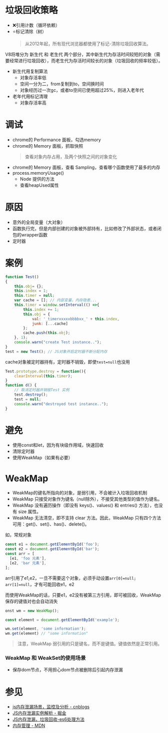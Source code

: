 # 垃圾回收策略
- ❌引用计数（循环依赖）
- ⭐️标记清除（树）
    > 从2012年起，所有现代浏览器都使用了标记-清除垃圾回收算法。

V8将堆分为 新生代 和 老生代 两个部分，其中新生代为存活时间较短的对象（需要经常进行垃圾回收），而老生代为存活时间较长的对象（垃圾回收的频率较低）。
- 新生代用复制算法
    - 对象存活率低
    - 空间一分为二，from复制到to，空间换时间
    - 对象经历过一次gc，或者to空间已使用超过25%，则进入老年代
- 老年代用标记清理
    - 对象存活率高


# 调试
- chrome的 Performance 面板，勾选memory
- chrome的 Memory 面板，抓取快照
    > 查看对象内存占用，及两个快照之间的对象变化
- chrome的 Memory 面板，查看 Sampling，查看哪个函数使用了最多的内存
- process.memoryUsage()
    - Node 提供的方法
    - 查看heapUsed属性


# 原因
- 意外的全局变量（大对象）
- 函数执行完，但是内部创建的对象被外部持有，比如修改了外部状态，或者闭包的wrapper函数
- 定时器

# 案例
```javascript
function Test()  
{  
    this.obj= {};
    this.index = 1;
    this.timer = null;
    var cache = []; // 内部变量，内存隐患...
    this.timer = window.setInterval(() =>{
        this.index += 1; 
        this.obj = {
            val: '_timerxxxxxbbbbxx_' + this.index,
            junk: [...cache]
        };
        cache.push(this.obj);
    }, 1);  
    console.warn("create Test instance..");
}  
test = new Test(); // JS对象开启定时器不断分配内存
```
cache对象被定时器持有，定时器不销毁，即使`test=null`也没用
```javascript
Test.prototype.destroy = function(){
    clearInterval(this.timer);
}
function d() {
    // 取消定时器并销毁Test 实例
    test.destroy();
    test = null;
    console.warn("destroyed test instance..");
}
```

# 避免
- 使用const和let，因为有块级作用域，快速回收
- 清除定时器
- 使用WeakMap（如果有必要）

# WeakMap
- WeakMap的键名所指向的对象，是弱引用，不会被计入垃圾回收机制
- WeakMap 只接受对象作为键名（null除外），不接受其他类型的值作为键名。
- WeakMap 没有遍历操作（即没有 keys()、values() 和 entries() 方法），也没有 size 属性。
- WeakMap 无法清空，即不支持 clear 方法。因此，WeakMap 只有四个方法可用：get()、set()、has()、delete()。

如，常规对象
```javascript
const e1 = document.getElementById('foo');
const e2 = document.getElementById('bar');
const arr = [
  [e1, 'foo 元素'],
  [e2, 'bar 元素'],
];
```
arr引用了e1,e2，一旦不需要这个对象，必须手动设置`arr[0]=null; arr[1]=null`，才有可能回收e1，e2

而使用WeakMap的话，只要e1，e2没有被第三方引用，即可被回收，WeakMap保存的键值对也会自动消失
```javascript
onst wm = new WeakMap();

const element = document.getElementById('example');

wm.set(element, 'some information');
wm.get(element) // "some information"
```
> 注意，WeakMap 弱引用的只是键名，而不是键值。键值依然是正常引用。

### WeakMap 和 WeakSet的使用场景
- 保存dom节点，不用担心dom节点被删除后引起内存泄漏

# 参见
- [js内存泄漏场景，监控及分析 - cnblogs](https://www.cnblogs.com/dasusu/p/12200176.html)
- [JS内存泄漏实例解析 - 掘金](https://juejin.cn/post/6844903566285471751)
- [JS内存泄漏，垃圾回收-es6处理方法](https://blackpearl.fun/zh/technology/web/performance)
- [内存管理 - MDN](https://developer.mozilla.org/zh-CN/docs/Web/JavaScript/Memory_Management)